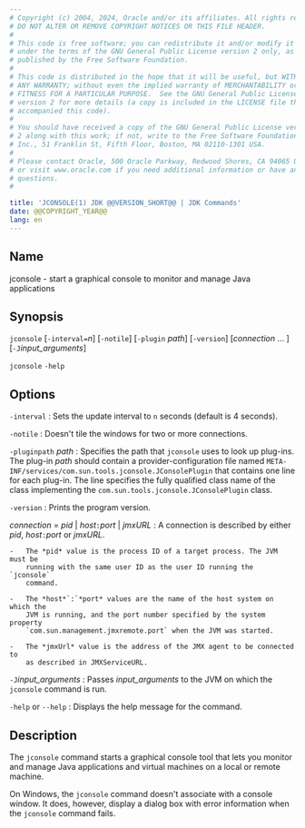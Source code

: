 ```yaml
---
# Copyright (c) 2004, 2024, Oracle and/or its affiliates. All rights reserved.
# DO NOT ALTER OR REMOVE COPYRIGHT NOTICES OR THIS FILE HEADER.
#
# This code is free software; you can redistribute it and/or modify it
# under the terms of the GNU General Public License version 2 only, as
# published by the Free Software Foundation.
#
# This code is distributed in the hope that it will be useful, but WITHOUT
# ANY WARRANTY; without even the implied warranty of MERCHANTABILITY or
# FITNESS FOR A PARTICULAR PURPOSE.  See the GNU General Public License
# version 2 for more details (a copy is included in the LICENSE file that
# accompanied this code).
#
# You should have received a copy of the GNU General Public License version
# 2 along with this work; if not, write to the Free Software Foundation,
# Inc., 51 Franklin St, Fifth Floor, Boston, MA 02110-1301 USA.
#
# Please contact Oracle, 500 Oracle Parkway, Redwood Shores, CA 94065 USA
# or visit www.oracle.com if you need additional information or have any
# questions.
#

title: 'JCONSOLE(1) JDK @@VERSION_SHORT@@ | JDK Commands'
date: @@COPYRIGHT_YEAR@@
lang: en
---
```


## Name

jconsole - start a graphical console to monitor and manage Java applications

## Synopsis

`jconsole` \[`-interval=`*n*\] \[`-notile`\] \[`-plugin` *path*\]
\[`-version`\] \[*connection* ... \] \[`-J`*input\_arguments*\]

`jconsole` `-help`

## Options

`-interval`
:   Sets the update interval to `n` seconds (default is 4 seconds).

`-notile`
:   Doesn't tile the windows for two or more connections.

`-pluginpath` *path*
:   Specifies the path that `jconsole` uses to look up plug-ins. The plug-in
    *path* should contain a provider-configuration file named
    `META-INF/services/com.sun.tools.jconsole.JConsolePlugin` that contains one
    line for each plug-in. The line specifies the fully qualified class name of
    the class implementing the `com.sun.tools.jconsole.JConsolePlugin` class.

`-version`
:   Prints the program version.

*connection* = *pid* \| *host*`:`*port* \| *jmxURL*
:   A connection is described by either *pid*, *host*`:`*port* or *jmxURL*.

    -   The *pid* value is the process ID of a target process. The JVM must be
        running with the same user ID as the user ID running the `jconsole`
        command.

    -   The *host*`:`*port* values are the name of the host system on which the
        JVM is running, and the port number specified by the system property
        `com.sun.management.jmxremote.port` when the JVM was started.

    -   The *jmxUrl* value is the address of the JMX agent to be connected to
        as described in JMXServiceURL.

`-J`*input\_arguments*
:   Passes *input\_arguments* to the JVM on which the `jconsole` command is
    run.

`-help` or `--help`
:   Displays the help message for the command.

## Description

The `jconsole` command starts a graphical console tool that lets you monitor
and manage Java applications and virtual machines on a local or remote machine.

On Windows, the `jconsole` command doesn't associate with a console window. It
does, however, display a dialog box with error information when the `jconsole`
command fails.
